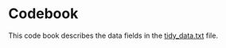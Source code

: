 # Codebook

This code book describes the data fields in the [tidy_data.txt](https://github.com/hlaf/coursera-tidy-data/blob/master/tidy_data.txt) file.


